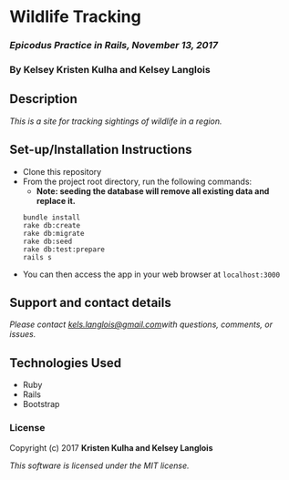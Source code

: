 # Wildlife Tracking

### _Epicodus Practice in Rails, November 13, 2017_

### By Kelsey Kristen Kulha and Kelsey Langlois

## Description

_This is a site for tracking sightings of wildlife in a region._

## Set-up/Installation Instructions

* Clone this repository
* From the project root directory, run the following commands:
  * **Note: seeding the database will remove all existing data and replace it.**
  ```
  bundle install
  rake db:create
  rake db:migrate
  rake db:seed
  rake db:test:prepare
  rails s
  ```
* You can then access the app in your web browser at ```localhost:3000```


## Support and contact details

_Please contact [kels.langlois@gmail.com](mailto:kels.langlois@gmail.com)with questions, comments, or issues._

## Technologies Used

* Ruby
* Rails
* Bootstrap

### License

Copyright (c) 2017 **Kristen Kulha and Kelsey Langlois**

*This software is licensed under the MIT license.*


